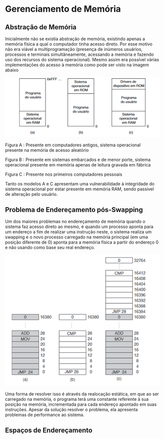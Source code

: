 # Gerenciamento de Memória

## Abstração de Memória

Inicialmente não se existia abstração de memória, existindo apenas a memória física a qual o computador tinha acesso direto. Por esse motivo não era viável a multiprogramação (presença de inúmeros usuários, processos e terminais simultâneamente, acessando a memória e fazendo uso dos recursos do sistema operacional).
Mesmo assim era possível várias implementações do acesso à memória como pode ser visto na imagem abaixo

![](assets/acesso_a_memoria_fisica.png)


Figura A : Presente em computadores antigos, sistema operacional presente na memória de acesso aleatório

Figura B : Presente em sistemas embarcados e de menor porte, sistema operacional presente em memória apenas de leitura gravada em fábrica

Figura C : Presente nos primeiros computadores pessoais

Tanto os modelos A e C apresentam uma vulnerabilidade à integridade do sistema operacional por estar presente em memória RAM, sendo passível de alteração pelo usuário.

## Problema de Endereçamento pós-Swapping

Um dos maiores problemas no endereçamento de memória quando o sistema faz acesso direto ao mesmo, é quando um processo aponta para um endereço a fim de realizar uma instrução neste, o sistema realiza um swapping e o novo processo carregado na memória principal (em uma posição diferente de 0) aponta para a memória física a partir do endereço 0 e não usando como base seu real endereço.

![](assets/problema-pos-swap.png)

Uma forma de resolver isso é através da realocação estática, em que ao ser carregado na memória, o programa terá uma constante referente à sua posição na memória, incrementada para cada endereço apontado em suas instruções. Apesar da solução resolver o problema, ela apresenta problemas de performance ao sistema.

## Espaços de Endereçamento


